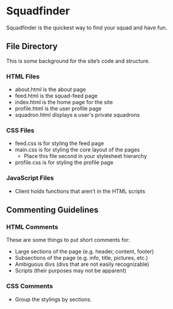 # Squadfinder
Squadfinder is the quickest way to find your squad and have fun.

## File Directory
This is some background for the site’s code and structure.

### HTML Files
* about.html is the about page
* feed.html is the squad-feed page
* index.html is the home page for the site
* profile.html is the user profile page
* squadron.html displays a user's private squadrons

### CSS Files
* feed.css is for styling the feed page
* main.css is for styling the core layout of the pages
  * Place this file second in your stylesheet hierarchy
* profile.css is for styling the profile page

### JavaScript Files
* Client holds functions that aren’t in the HTML scripts

## Commenting Guidelines
### HTML Comments
  These are some things to put short comments for:
* Large sections of the page (e.g. header, content, footer)
* Subsections of the page (e.g. info, title, pictures, etc.)
* Ambiguous divs (divs that are not easily recognizable)
* Scripts (their purposes may not be apparent)

### CSS Comments
* Group the stylings by sections.
